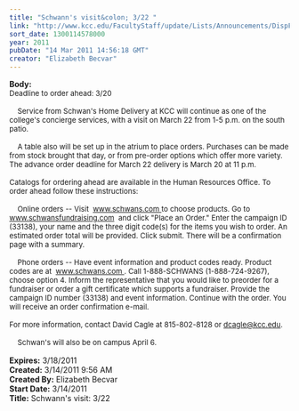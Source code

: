 ```yaml
---
title: "Schwann's visit&colon; 3/22 "
link: "http://www.kcc.edu/FacultyStaff/update/Lists/Announcements/DispForm.aspx?ID=165"
sort_date: 1300114578000
year: 2011
pubDate: "14 Mar 2011 14:56:18 GMT"
creator: "Elizabeth Becvar"
---
```


<div><b>Body:</b> <div class=ExternalClassF353342C830E45178603B34AFA52E495><div><font size=2>Deadline to order ahead: 3/20<br> <br>    Service from Schwan's Home Delivery at KCC will continue as one of the college's concierge services, with a visit on March 22 from 1-5 p.m. on the south patio.</font></div><font size=2>
<div><br>    A table also will be set up in the atrium to place orders. Purchases can be made from stock brought that day, or from pre-order options which offer more variety. The advance order deadline for March 22 delivery is March 20 at 11 p.m. <br>    <br>Catalogs for ordering ahead are available in the Human Resources Office. To order ahead follow these instructions:</div>
<div><br>    Online orders -- Visit  <a href="http://www.schwans.com/">www.schwans.com </a></font><font size=2>to choose products. Go to  </font><font size=2><a href="http://www.schwansfundraising.com/">www.schwansfundraising.com</a></font><font size=2>  and click &quot;Place an Order.&quot; Enter the campaign ID (33138), your name and the three digit code(s) for the items you wish to order. An estimated order total will be provided. Click submit. There will be a confirmation page with a summary. </font></div><font size=2>
<div><br>    Phone orders -- Have event information and product codes ready. Product codes are at  </font><font size=2><a href="http://www.schwans.com/">www.schwans.com </a></font><font size=2>. Call 1-888-SCHWANS (1-888-724-9267), choose option 4. Inform the representative that you would like to preorder for a fundraiser or order a gift certificate which supports a fundraiser. Provide the campaign ID number (33138) and event information. Continue with the order. You will receive an order confirmation e-mail.<br>    <br>For more information, contact David Cagle at 815-802-8128 or <a href="mailto:dcagle@kcc.edu">dcagle@kcc.edu</a></font><font size=2>.</font></div>
<div><font size=2><br>    Schwan's will also be on campus April 6. <br> <br></div></font></div></div>
<div><b>Expires:</b> 3/18/2011</div>
<div><b>Created:</b> 3/14/2011 9:56 AM</div>
<div><b>Created By:</b> Elizabeth Becvar</div>
<div><b>Start Date:</b> 3/14/2011</div>
<div><b>Title:</b> Schwann&#39;s visit: 3/22 </div>
